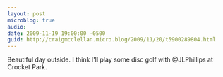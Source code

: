 ```yaml
---
layout: post
microblog: true
audio: 
date: 2009-11-19 19:00:00 -0500
guid: http://craigmcclellan.micro.blog/2009/11/20/t5900289804.html
---
```

Beautiful day outside. I think I'll play some disc golf with @JLPhillips at Crocket Park.
